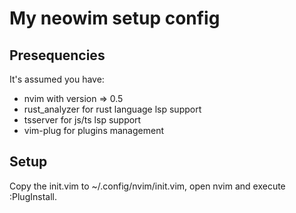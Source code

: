 # My neowim setup config

## Presequencies

It's assumed you have:
- nvim with version => 0.5
- rust_analyzer for rust language lsp support
- tsserver for js/ts lsp support
- vim-plug for plugins management

## Setup

Copy the init.vim to ~/.config/nvim/init.vim, open nvim and execute :PlugInstall.
